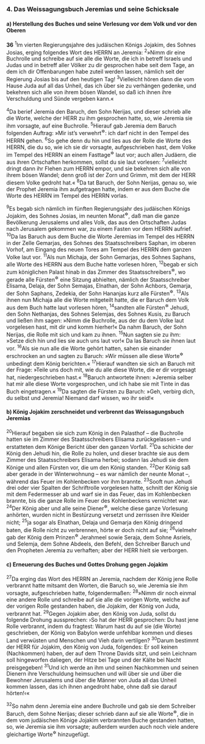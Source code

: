 ### 4. Das Weissagungsbuch Jeremias und seine Schicksale

#### a) Herstellung des Buches und seine Verlesung vor dem Volk und vor den Oberen

__36__
<sup>1</sup>Im vierten Regierungsjahre des judäischen Königs Jojakim, des Sohnes Josias, erging folgendes Wort des HERRN an Jeremia:
<sup>2</sup>»Nimm dir eine Buchrolle und schreibe auf sie alle die Worte, die ich in betreff Israels und Judas und in betreff aller Völker zu dir gesprochen habe seit dem Tage, an dem ich dir Offenbarungen habe zuteil werden lassen, nämlich seit der Regierung Josias bis auf den heutigen Tag!
<sup>3</sup>Vielleicht hören dann die vom Hause Juda auf all das Unheil, das ich über sie zu verhängen gedenke, und bekehren sich alle von ihrem bösen Wandel, so daß ich ihnen ihre Verschuldung und Sünde vergeben kann.«

<sup>4</sup>Da berief Jeremia den Baruch, den Sohn Nerijas, und dieser schrieb alle die Worte, welche der HERR zu ihm gesprochen hatte, so, wie Jeremia sie ihm vorsagte, auf eine Buchrolle.
<sup>5</sup>Hierauf gab Jeremia dem Baruch folgenden Auftrag: »Mir ist’s verwehrt<sup title="oder: ich selbst bin verhindert">&#x2732;</sup>: ich darf nicht in den Tempel des HERRN gehen.
<sup>6</sup>So gehe denn du hin und lies aus der Rolle die Worte des HERRN, die du so, wie ich sie dir vorsagte, aufgeschrieben hast, dem Volke im Tempel des HERRN an einem Fasttage<sup title="d.h. Buß- und Bettage">&#x2732;</sup> laut vor; auch allen Judäern, die aus ihren Ortschaften herkommen, sollst du sie laut vorlesen:
<sup>7</sup>vielleicht dringt dann ihr Flehen zum HERRN empor, und sie bekehren sich alle von ihrem bösen Wandel; denn groß ist der Zorn und Grimm, mit dem der HERR diesem Volke gedroht hat.«
<sup>8</sup>Da tat Baruch, der Sohn Nerijas, genau so, wie der Prophet Jeremia ihm aufgetragen hatte, indem er aus dem Buche die Worte des HERRN im Tempel des HERRN vorlas.

<sup>9</sup>Es begab sich nämlich im fünften Regierungsjahr des judäischen Königs Jojakim, des Sohnes Josias, im neunten Monat<sup title="= am neunten Neumond">&#x2732;</sup>, daß man die ganze Bevölkerung Jerusalems und alles Volk, das aus den Ortschaften Judas nach Jerusalem gekommen war, zu einem Fasten vor dem HERRN aufrief.
<sup>10</sup>Da las Baruch aus dem Buche die Worte Jeremias im Tempel des HERRN in der Zelle Gemarjas, des Sohnes des Staatsschreibers Saphan, im oberen Vorhof, am Eingang des neuen Tores am Tempel des HERRN dem ganzen Volke laut vor.
<sup>11</sup>Als nun Michaja, der Sohn Gemarjas, des Sohnes Saphans, alle Worte des HERRN aus dem Buche hatte vorlesen hören,
<sup>12</sup>begab er sich zum königlichen Palast hinab in das Zimmer des Staatsschreibers<sup title="= Kanzlers">&#x2732;</sup>, wo gerade alle Fürsten<sup title="oder: obersten Beamten">&#x2732;</sup> eine Sitzung abhielten, nämlich der Staatsschreiber Elisama, Delaja, der Sohn Semajas, Elnathan, der Sohn Achbors, Gemarja, der Sohn Saphans, Zedekia, der Sohn Hananjas kurz alle Fürsten<sup title="oder: Oberen">&#x2732;</sup>.
<sup>13</sup>Als ihnen nun Michaja alle die Worte mitgeteilt hatte, die er Baruch dem Volk aus dem Buch hatte laut vorlesen hören,
<sup>14</sup>sandten alle Fürsten<sup title="oder: Oberen">&#x2732;</sup> Jehudi, den Sohn Nethanjas, des Sohnes Selemjas, des Sohnes Kusis, zu Baruch und ließen ihm sagen: »Nimm die Buchrolle, aus der du dem Volke laut vorgelesen hast, mit dir und komm hierher!« Da nahm Baruch, der Sohn Nerijas, die Rolle mit sich und kam zu ihnen.
<sup>15</sup>Nun sagten sie zu ihm: »Setze dich hin und lies sie auch uns laut vor!« Da las Baruch sie ihnen laut vor.
<sup>16</sup>Als sie nun alle die Worte gehört hatten, sahen sie einander erschrocken an und sagten zu Baruch: »Wir müssen alle diese Worte<sup title="oder: diesen ganzen Vorfall">&#x2732;</sup> unbedingt dem König berichten.«
<sup>17</sup>Hierauf wandten sie sich an Baruch mit der Frage: »Teile uns doch mit, wie du alle diese Worte, die er dir vorgesagt hat, niedergeschrieben hast.«
<sup>18</sup>Baruch antwortete ihnen: »Jeremia selber hat mir alle diese Worte vorgesprochen, und ich habe sie mit Tinte in das Buch eingetragen.«
<sup>19</sup>Da sagten die Fürsten zu Baruch: »Geh, verbirg dich, du selbst und Jeremia! Niemand darf wissen, wo ihr seid!«

#### b) König Jojakim zerschneidet und verbrennt das Weissagungsbuch Jeremias

<sup>20</sup>Hierauf begaben sie sich zum König in den Palasthof – die Buchrolle hatten sie im Zimmer des Staatsschreibers Elisama zurückgelassen – und erstatteten dem Könige Bericht über den ganzen Vorfall.
<sup>21</sup>Da schickte der König den Jehudi hin, die Rolle zu holen, und dieser brachte sie aus dem Zimmer des Staatsschreibers Elisama herbei; sodann las Jehudi sie dem Könige und allen Fürsten vor, die um den König standen.
<sup>22</sup>Der König saß aber gerade in der Winterwohnung – es war nämlich der neunte Monat –, während das Feuer im Kohlenbecken vor ihm brannte.
<sup>23</sup>Sooft nun Jehudi drei oder vier Spalten der Schriftrolle vorgelesen hatte, schnitt der König sie mit dem Federmesser ab und warf sie in das Feuer, das im Kohlenbecken brannte, bis die ganze Rolle im Feuer des Kohlenbeckens vernichtet war.
<sup>24</sup>Der König aber und alle seine Diener<sup title="oder: Hofbeamten">&#x2732;</sup>, welche diese ganze Vorlesung anhörten, wurden nicht in Bestürzung versetzt und zerrissen ihre Kleider nicht;
<sup>25</sup>ja sogar als Elnathan, Delaja und Gemarja den König dringend baten, die Rolle nicht zu verbrennen, hörte er doch nicht auf sie;
<sup>26</sup>vielmehr gab der König dem Prinzen<sup title="= seinem Sohn">&#x2732;</sup> Jerahmeel sowie Seraja, dem Sohne Asriels, und Selemja, dem Sohne Abdeels, den Befehl, den Schreiber Baruch und den Propheten Jeremia zu verhaften; aber der HERR hielt sie verborgen.

#### c) Erneuerung des Buches und Gottes Drohung gegen Jojakim

<sup>27</sup>Da erging das Wort des HERRN an Jeremia, nachdem der König jene Rolle verbrannt hatte mitsamt den Worten, die Baruch so, wie Jeremia sie ihm vorsagte, aufgeschrieben hatte, folgendermaßen:
<sup>28</sup>»Nimm dir noch einmal eine andere Rolle und schreibe auf sie alle die vorigen Worte, welche auf der vorigen Rolle gestanden haben, die Jojakim, der König von Juda, verbrannt hat.
<sup>29</sup>Gegen Jojakim aber, den König von Juda, sollst du folgende Drohung aussprechen: ›So hat der HERR gesprochen: Du hast jene Rolle verbrannt, indem du fragtest: Warum hast du auf sie (die Worte) geschrieben, der König von Babylon werde unfehlbar kommen und dieses Land verwüsten und Menschen und Vieh darin vertilgen?
<sup>30</sup>Darum bestimmt der HERR für Jojakim, den König von Juda, folgendes: Er soll keinen (Nachkommen) haben, der auf dem Throne Davids sitzt, und sein Leichnam soll hingeworfen daliegen, der Hitze bei Tage und der Kälte bei Nacht preisgegeben!
<sup>31</sup>Und ich werde an ihm und seinen Nachkommen und seinen Dienern ihre Verschuldung heimsuchen und will über sie und über die Bewohner Jerusalems und über die Männer von Juda all das Unheil kommen lassen, das ich ihnen angedroht habe, ohne daß sie darauf hörten!‹«

<sup>32</sup>So nahm denn Jeremia eine andere Buchrolle und gab sie dem Schreiber Baruch, dem Sohne Nerijas; dieser schrieb dann auf sie alle Worte<sup title="oder: Aussprüche">&#x2732;</sup>, die in dem vom judäischen Könige Jojakim verbrannten Buche gestanden hatten, so, wie Jeremia sie ihm vorsagte; außerdem wurden auch noch viele andere gleichartige Worte<sup title="oder: Aussprüche">&#x2732;</sup> hinzugefügt.